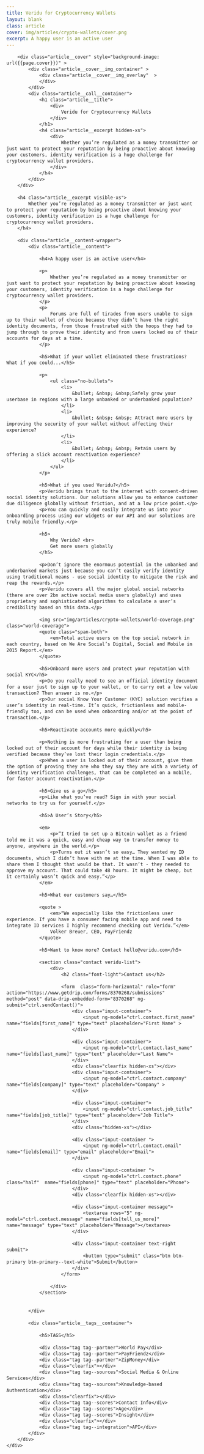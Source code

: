 ```yaml
---
title: Veridu for Cryptocurrency Wallets
layout: blank
class: article
cover: img/articles/crypto-wallets/cover.png
excerpt: A happy user is an active user
---
```

<link rel="stylesheet" href="http://www.carlejlers.dk/css/article2.css">

<article>
	<div class="article__body article__body--crypto-wallets">

		<div class="article__cover" style="background-image: url({{page.cover}})" >
			<div class="article__cover__img_container" >
				<div class="article__cover__img_overlay"  >
				</div>
			</div>
			<div class="article__call__container">
				<h1 class="article__title">
					<div>
						Veridu for Cryptocurrency Wallets
					</div>
				</h1>
				<h4 class="article__excerpt hidden-xs">
					<div>
						Whether you’re regulated as a money transmitter or just want to protect your reputation by being proactive about knowing your customers, identity verification is a huge challenge for cryptocurrency wallet providers.
					</div>
				</h4>
			</div>
		</div>

		<h4 class="article__excerpt visible-xs">
			Whether you’re regulated as a money transmitter or just want to protect your reputation by being proactive about knowing your customers, identity verification is a huge challenge for cryptocurrency wallet providers.
		</h4>

		<div class="article__content-wrapper">
			<div class="article__content">

				<h4>A happy user is an active user</h4>

				<p>
					Whether you’re regulated as a money transmitter or just want to protect your reputation by being proactive about knowing your customers, identity verification is a huge challenge for cryptocurrency wallet providers.
				</p>
				<p>
					Forums are full of tirades from users unable to sign up to their wallet of choice because they didn’t have the right identity documents, from those frustrated with the hoops they had to jump through to prove their identity and from users locked ou of their accounts for days at a time.
				</p>

				<h5>What if your wallet eliminated these frustrations? What if you could...</h5>

				<p>
					<ul class="no-bullets">
						<li>
							&bullet; &nbsp; &nbsp;Safely grow your userbase in regions with a large unbanked or underbanked population?
						</li>
						<li>
							&bullet; &nbsp; &nbsp; Attract more users by improving the security of your wallet without affecting their experience?
						</li>
						<li>
							&bullet; &nbsp; &nbsp; Retain users by offering a slick account reactivation experience?
						</li>
					</ul>
				</p>

				<h5>What if you used Veridu?</h5>
				<p>Veridu brings trust to the internet with consent-driven social identity solutions. Our solutions allow you to enhance customer due diligence globally without friction, and at a low price point.</p>
				<p>You can quickly and easily integrate us into your onboarding process using our widgets or our API and our solutions are truly mobile friendly.</p>

				<h5>
					Why Veridu? <br>
					Get more users globally
				</h5>

				<p>Don’t ignore the enormous potential in the unbanked and underbanked markets just because you can’t easily verify identity using traditional means - use social identity to mitigate the risk and reap the rewards.</p>
				<p>Veridu covers all the major global social networks (there are over 2bn active social media users globally) and uses proprietary and sophisticated algorithms to calculate a user’s credibility based on this data.</p>

				<img src="img/articles/crypto-wallets/world-coverage.png" class="world-coverage">
				<quote class="span-both">
					<em>Total active users on the top social network in each country, based on We Are Social’s Digital, Social and Mobile in 2015 Report.</em>
				</quote>

				<h5>Onboard more users and protect your reputation with social KYC</h5>
				<p>Do you really need to see an official identity document for a user just to sign up to your wallet, or to carry out a low value transaction? Then answer is no.</p>
				<p>Our social Know Your Customer (KYC) solution verifies a user’s identity in real-time. It’s quick, frictionless and mobile-friendly too, and can be used when onboarding and/or at the point of transaction.</p>

				<h5>Reactivate accounts more quickly</h5>

				<p>Nothing is more frustrating for a user than being locked out of their account for days while their identity is being verified because they’ve lost their login credentials.</p>
				<p>When a user is locked out of their account, give them the option of proving they are who they say they are with a variety of identity verification challenges, that can be completed on a mobile, for faster account reactivation.</p>

				<h5>Give us a go</h5>
				<p>Like what you’ve read? Sign in with your social networks to try us for yourself.</p>

				<h5>A User’s Story</h5>

				<em>
					<p>“I tried to set up a Bitcoin wallet as a friend told me it was a quick, easy and cheap way to transfer money to anyone, anywhere in the world.</p>
					<p>Turns out it wasn’t so easy… They wanted my ID documents, which I didn’t have with me at the time. When I was able to share them I thought that would be that. It wasn’t - they needed to approve my account. That could take 48 hours. It might be cheap, but it certainly wasn’t quick and easy.”</p>
				</em>

				<h5>What our customers say…</h5>

				<quote >
					<em>“We especially like the frictionless user experience. If you have a consumer facing mobile app and need to integrate ID services I highly recommend checking out Veridu.”</em>
					Volker Breuer, CEO, PayFriendz
				</quote>

				<h5>Want to know more? Contact hello@veridu.com</h5>

				<section class="contact veridu-list">
				    <div>
				        <h2 class="font-light">Contact us</h2>

				        <form  class="form-horizontal" role="form" action="https://www.getdrip.com/forms/8370268/submissions" method="post" data-drip-embedded-form="8370268" ng-submit="ctrl.sendContact()">
				            <div class="input-container">
				                <input ng-model="ctrl.contact.first_name" name="fields[first_name]" type="text" placeholder="First Name" >
				            </div>

				            <div class="input-container">
				                <input ng-model="ctrl.contact.last_name" name="fields[last_name]" type="text" placeholder="Last Name">
				            </div>
				            <div class="clearfix hidden-xs"></div>
							<div class="input-container">
				                <input ng-model="ctrl.contact.company" name="fields[company]" type="text" placeholder="Company" >
				            </div>

				            <div class="input-container">
				                <input ng-model="ctrl.contact.job_title" name="fields[job_title]" type="text" placeholder="Job Title">
				            </div>
							<div class="hidden-xs"></div>

				            <div class="input-container ">
				                <input ng-model="ctrl.contact.email"  name="fields[email]" type="email" placeholder="Email">
				            </div>

				            <div class="input-container ">
				                <input ng-model="ctrl.contact.phone" class="half"  name="fields[phone]" type="text" placeholder="Phone">
				            </div>
				            <div class="clearfix hidden-xs"></div>

				            <div class="input-container message">
				                <textarea rows="5" ng-model="ctrl.contact.message" name="fields[tell_us_more]" name="message" type="text" placeholder="Message"></textarea>
				            </div>

				            <div class="input-container text-right submit">
				                <button type="submit" class="btn btn-primary btn-primary--text-white">Submit</button>
				            </div>
				        </form>

				    </div>
				</section>


			</div>

			<div class="article__tags__container">

				<h5>TAGS</h5>

				<div class="tag tag--partner">World Pay</div>
				<div class="tag tag--partner">PayFriendz</div>
				<div class="tag tag--partner">ZipMoney</div>
				<div class="clearfix"></div>
				<div class="tag tag--sources">Social Media & Online Services</div>
				<div class="tag tag--sources">Knowledge-based Authentication</div>
				<div class="clearfix"></div>
				<div class="tag tag--scores">Contact Info</div>
				<div class="tag tag--scores">Age</div>
				<div class="tag tag--scores">Insight</div>
				<div class="clearfix"></div>
				<div class="tag tag--integration">API</div>
			</div>
		</div>
	</div>
</article>


<script type="text/javascript">

	function load () {

		angular
			.module('app')
			.controller('SolutionsCtrl', SolutionsCtrl);

		var $window = $(window);
		var $cover = $('.article__cover');

		SolutionsCtrl.$inject = [];
		function SolutionsCtrl () {
			var vm = this;

			vm.sectorsTabs = { active : 'payments' };
			vm.partnersTabs = { active : 'payfriendz' };
		}

		$cover.css('height', ($window.height() * 2/3));

		$window.resize(function() {
			$cover.css('height', ($window.height() * 2/3));
		});

	}

	document.addEventListener('DOMContentLoaded', load);

</script>
